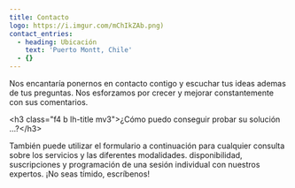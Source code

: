 ```yaml
---
title: Contacto
logo: https://i.imgur.com/mChIkZAb.png)
contact_entries:
  - heading: Ubicación
    text: 'Puerto Montt, Chile'
  - {}
---
```

Nos encantaría ponernos en contacto contigo y escuchar tus ideas ademas de tus
preguntas. Nos esforzamos por crecer y mejorar constantemente con sus comentarios.

\<h3 class="f4 b lh-title mv3">¿Cómo puedo conseguir probar su solución …?\</h3>

También puede utilizar el formulario a continuación para cualquier consulta sobre los servicios y las diferentes modalidades.
disponibilidad, suscripciones y programación de una sesión individual
con nuestros expertos. ¡No seas tímido, escríbenos!
